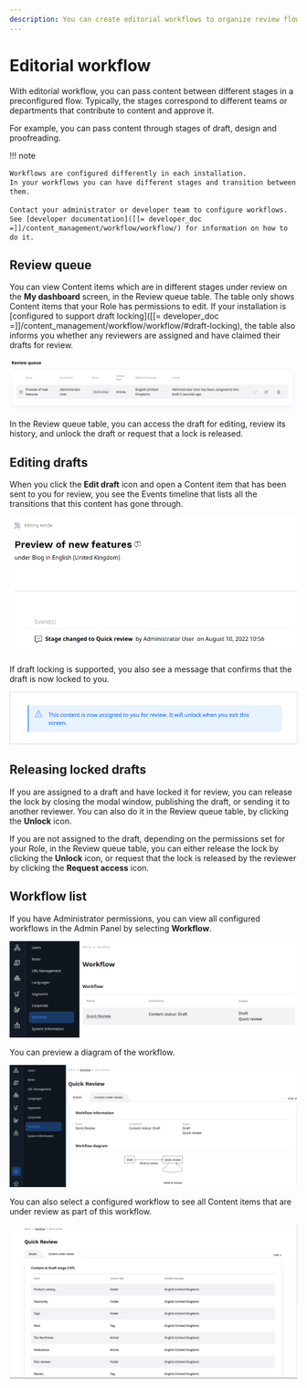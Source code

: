 ```yaml
---
description: You can create editorial workflows to organize review flows for different content needs.
---
```


# Editorial workflow

With editorial workflow, you can pass content between different stages in a preconfigured flow.
Typically, the stages correspond to different teams or departments that contribute to content
and approve it.

For example, you can pass content through stages of draft, design and proofreading.

!!! note

    Workflows are configured differently in each installation.
    In your workflows you can have different stages and transition between them.

    Contact your administrator or developer team to configure workflows.
    See [developer documentation]([[= developer_doc =]]/content_management/workflow/workflow/) for information on how to do it.

## Review queue

You can view Content items which are in different stages under review on the 
**My dashboard** screen, in the Review queue table.
The table only shows Content items that your Role has permissions to edit.
If your installation is [configured to support draft locking]([[= developer_doc =]]/content_management/workflow/workflow/#draft-locking), 
the table also informs you whether any reviewers are assigned and have claimed 
their drafts for review.

![Review queue in the dashboard](img/dashboard_review_queue.png)

In the Review queue table, you can access the draft for editing, review its history, 
and unlock the draft or request that a lock is released.

## Editing drafts

When you click the **Edit draft** icon and open a Content item that has been sent 
to you for review, you see the Events timeline that lists all the transitions 
that this content has gone through.

![Events timeline](img/workflow_events_timeline.png)

If draft locking is supported, you also see a message that confirms that the draft is now locked to you.

![Draft assignment message](img/lock_message.png)

## Releasing locked drafts

If you are assigned to a draft and have locked it for review, you can release 
the lock by closing the modal window, publishing the draft, or sending it to 
another reviewer.
You can also do it in the Review queue table, by clicking the **Unlock** icon.

If you are not assigned to the draft, depending on the permissions set for your 
Role, in the Review queue table, you can either release the lock by clicking 
the **Unlock** icon, or request that the lock is released by the reviewer 
by clicking the **Request access** icon.

## Workflow list

If you have Administrator permissions, you can view all configured workflows in the Admin Panel by selecting **Workflow**.

![Workflow in Admin Panel](img/workflow_panel.png)

You can preview a diagram of the workflow.

![Workflow diagram](img/workflow_diagram.png)

You can also select a configured workflow to see all Content items that are under 
review as part of this workflow.

![Content under review](img/workflow_content_under_review.png)
